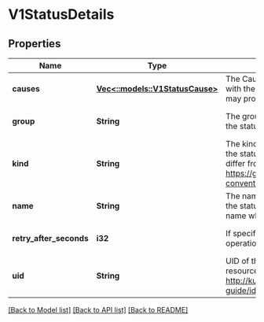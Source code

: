 # V1StatusDetails

## Properties
Name | Type | Description | Notes
------------ | ------------- | ------------- | -------------
**causes** | [**Vec<::models::V1StatusCause>**](v1.StatusCause.md) | The Causes array includes more details associated with the StatusReason failure. Not all StatusReasons may provide detailed causes. | [optional] [default to null]
**group** | **String** | The group attribute of the resource associated with the status StatusReason. | [optional] [default to null]
**kind** | **String** | The kind attribute of the resource associated with the status StatusReason. On some operations may differ from the requested resource Kind. More info: https://git.k8s.io/community/contributors/devel/api-conventions.md#types-kinds | [optional] [default to null]
**name** | **String** | The name attribute of the resource associated with the status StatusReason (when there is a single name which can be described). | [optional] [default to null]
**retry_after_seconds** | **i32** | If specified, the time in seconds before the operation should be retried. | [optional] [default to null]
**uid** | **String** | UID of the resource. (when there is a single resource which can be described). More info: http://kubernetes.io/docs/user-guide/identifiers#uids | [optional] [default to null]

[[Back to Model list]](../README.md#documentation-for-models) [[Back to API list]](../README.md#documentation-for-api-endpoints) [[Back to README]](../README.md)


